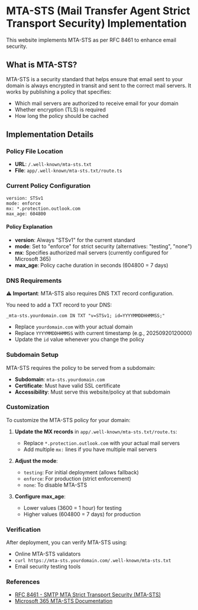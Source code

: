 # MTA-STS (Mail Transfer Agent Strict Transport Security) Implementation

This website implements MTA-STS as per RFC 8461 to enhance email security.

## What is MTA-STS?

MTA-STS is a security standard that helps ensure that email sent to your domain is always encrypted in transit and sent to the correct mail servers. It works by publishing a policy that specifies:

- Which mail servers are authorized to receive email for your domain
- Whether encryption (TLS) is required
- How long the policy should be cached

## Implementation Details

### Policy File Location

- **URL**: `/.well-known/mta-sts.txt`
- **File**: `app/.well-known/mta-sts.txt/route.ts`

### Current Policy Configuration

```
version: STSv1
mode: enforce
mx: *.protection.outlook.com
max_age: 604800
```

#### Policy Explanation

- **version**: Always "STSv1" for the current standard
- **mode**: Set to "enforce" for strict security (alternatives: "testing", "none")
- **mx**: Specifies authorized mail servers (currently configured for Microsoft 365)
- **max_age**: Policy cache duration in seconds (604800 = 7 days)

### DNS Requirements

⚠️ **Important**: MTA-STS also requires DNS TXT record configuration.

You need to add a TXT record to your DNS:

```
_mta-sts.yourdomain.com IN TXT "v=STSv1; id=YYYYMMDDHHMMSS;"
```

- Replace `yourdomain.com` with your actual domain
- Replace `YYYYMMDDHHMMSS` with current timestamp (e.g., 20250920120000)
- Update the `id` value whenever you change the policy

### Subdomain Setup

MTA-STS requires the policy to be served from a subdomain:

- **Subdomain**: `mta-sts.yourdomain.com`
- **Certificate**: Must have valid SSL certificate
- **Accessibility**: Must serve this website/policy at that subdomain

### Customization

To customize the MTA-STS policy for your domain:

1. **Update the MX records** in `app/.well-known/mta-sts.txt/route.ts`:
   - Replace `*.protection.outlook.com` with your actual mail servers
   - Add multiple `mx:` lines if you have multiple mail servers

2. **Adjust the mode**:
   - `testing`: For initial deployment (allows fallback)
   - `enforce`: For production (strict enforcement)
   - `none`: To disable MTA-STS

3. **Configure max_age**:
   - Lower values (3600 = 1 hour) for testing
   - Higher values (604800 = 7 days) for production

### Verification

After deployment, you can verify MTA-STS using:

- Online MTA-STS validators
- `curl https://mta-sts.yourdomain.com/.well-known/mta-sts.txt`
- Email security testing tools

### References

- [RFC 8461 - SMTP MTA Strict Transport Security (MTA-STS)](https://tools.ietf.org/rfc/rfc8461.txt)
- [Microsoft 365 MTA-STS Documentation](https://learn.microsoft.com/en-us/purview/enhancing-mail-flow-with-mta-sts)
